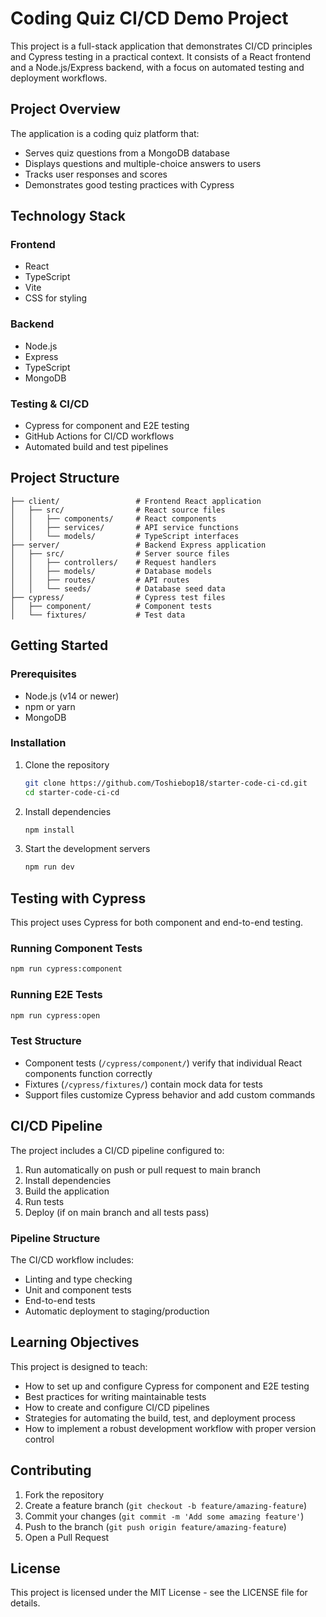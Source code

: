# Coding Quiz CI/CD Demo Project

This project is a full-stack application that demonstrates CI/CD principles and Cypress testing in a practical context. It consists of a React frontend and a Node.js/Express backend, with a focus on automated testing and deployment workflows.

## Project Overview

The application is a coding quiz platform that:
- Serves quiz questions from a MongoDB database
- Displays questions and multiple-choice answers to users
- Tracks user responses and scores
- Demonstrates good testing practices with Cypress

## Technology Stack

### Frontend
- React
- TypeScript
- Vite
- CSS for styling

### Backend
- Node.js
- Express
- TypeScript
- MongoDB

### Testing & CI/CD
- Cypress for component and E2E testing
- GitHub Actions for CI/CD workflows
- Automated build and test pipelines

## Project Structure

```
├── client/                 # Frontend React application
│   ├── src/                # React source files
│   │   ├── components/     # React components
│   │   ├── services/       # API service functions
│   │   └── models/         # TypeScript interfaces
├── server/                 # Backend Express application
│   ├── src/                # Server source files
│   │   ├── controllers/    # Request handlers
│   │   ├── models/         # Database models
│   │   ├── routes/         # API routes
│   │   └── seeds/          # Database seed data
├── cypress/                # Cypress test files
│   ├── component/          # Component tests
│   └── fixtures/           # Test data
```

## Getting Started

### Prerequisites

- Node.js (v14 or newer)
- npm or yarn
- MongoDB

### Installation

1. Clone the repository
   ```bash
   git clone https://github.com/Toshiebop18/starter-code-ci-cd.git
   cd starter-code-ci-cd
   ```

2. Install dependencies
   ```bash
   npm install
   ```

3. Start the development servers
   ```bash
   npm run dev
   ```

## Testing with Cypress

This project uses Cypress for both component and end-to-end testing.

### Running Component Tests

```bash
npm run cypress:component
```

### Running E2E Tests

```bash
npm run cypress:open
```

### Test Structure

- Component tests (`/cypress/component/`) verify that individual React components function correctly
- Fixtures (`/cypress/fixtures/`) contain mock data for tests
- Support files customize Cypress behavior and add custom commands

## CI/CD Pipeline

The project includes a CI/CD pipeline configured to:

1. Run automatically on push or pull request to main branch
2. Install dependencies
3. Build the application
4. Run tests
5. Deploy (if on main branch and all tests pass)

### Pipeline Structure

The CI/CD workflow includes:
- Linting and type checking
- Unit and component tests
- End-to-end tests
- Automatic deployment to staging/production

## Learning Objectives

This project is designed to teach:

- How to set up and configure Cypress for component and E2E testing
- Best practices for writing maintainable tests
- How to create and configure CI/CD pipelines
- Strategies for automating the build, test, and deployment process
- How to implement a robust development workflow with proper version control

## Contributing

1. Fork the repository
2. Create a feature branch (`git checkout -b feature/amazing-feature`)
3. Commit your changes (`git commit -m 'Add some amazing feature'`)
4. Push to the branch (`git push origin feature/amazing-feature`)
5. Open a Pull Request

## License

This project is licensed under the MIT License - see the LICENSE file for details.